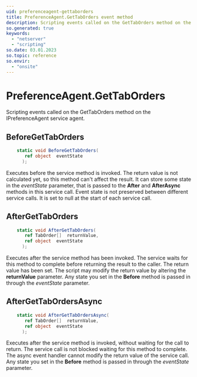 ```yaml
---
uid: preferenceagent-gettaborders
title: PreferenceAgent.GetTabOrders event method
description: Scripting events called on the GetTabOrders method on the PreferenceAgent service agent.
so.generated: true
keywords:
  - "netserver"
  - "scripting"
so.date: 03.01.2023
so.topic: reference
so.envir:
  - "onsite"
---
```

# PreferenceAgent.GetTabOrders

Scripting events called on the <see cref='M:SuperOffice.CRM.Services.IPreferenceAgent.GetTabOrders'>GetTabOrders</see> method on the <see cref='IPreferenceAgent'>IPreferenceAgent</see>  service agent.

## BeforeGetTabOrders
```cs
    static void BeforeGetTabOrders(
       ref object  eventState
      );
```
Executes before the service method is invoked.
The return value is not calculated yet, so this method can't affect the result.
It can store some state in the *eventState* parameter, that is passed to the **After** and **AfterAsync** methods in this service call.
Event state is not preserved between different service calls. It is set to null at the start of each service call.
## AfterGetTabOrders
```cs
    static void AfterGetTabOrders(
       ref TabOrder[]  returnValue,
       ref object  eventState
      );
```
Executes after the service method has been invoked. The service waits for this method to complete before returning the result to the caller.
The return value has been set. The script may modify the return value by altering the **returnValue** parameter.
Any state you set in the **Before** method is passed in through the *eventState* parameter.
## AfterGetTabOrdersAsync
```cs
    static void AfterGetTabOrdersAsync(
       ref TabOrder[]  returnValue,
       ref object  eventState
      );
```
Executes after the service method is invoked, without waiting for the call to return.
The service call is not blocked waiting for this method to complete.
The async event handler cannot modify the return value of the service call.
Any state you set in the **Before** method is passed in through the *eventState* parameter.

